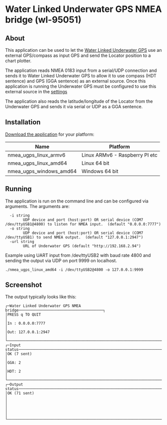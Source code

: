 # Water Linked Underwater GPS NMEA bridge (wl-95051)

## About

This application can be used to let the [Water Linked Underwater GPS](https://waterlinked.com/underwater-gps/) use an external GPS/compass as input GPS and send the Locator position to a chart plotter.

The application reads NMEA 0183 input from a serial/UDP connection and sends it to Water Linked Underwater GPS to allow it to use compass (HDT sentence) and GPS (GGA sentence) as an external source. Once this application is running the Underwater GPS must be configured to use this external source in the [settings](https://waterlinked.github.io/docs/explorer-kit/gui/settings/)

The application also reads the latitude/longitude of the Locator from the Underwater GPS and sends it via serial or UDP as a GGA sentence.

## Installation

[Download the application](https://github.com/waterlinked/ugps-nmea-go/releases) for your platform:

| Name | Platform |
|------|----------|
| nmea_ugps_linux_armv6 | Linux ARMv6 - Raspberry PI etc |
| nmea_ugps_linux_amd64 | Linux 64 bit |
| nmea_ugps_windows_amd64 | Windows 64 bit |

## Running

The application is run on the command line and can be configured via arguments. The arguments are:

```
  -i string
    	UDP device and port (host:port) OR serial device (COM7 /dev/ttyUSB1@4800) to listen for NMEA input.  (default "0.0.0.0:7777")
  -o string
    	UDP device and port (host:port) OR serial device (COM7 /dev/ttyUSB1) to send NMEA output.  (default "127.0.0.1:2947")
  -url string
    	URL of Underwater GPS (default "http://192.168.2.94")
```

Example using UART input from /dev/ttyUSB2 with baud rate 4800 and sending the output via UDP on port 9999 on localhost.

```
./nmea_ugps_linux_amd64 -i /dev/ttyUSB2@4800 -o 127.0.0.1:9999
```

## Screenshot

The output typically looks like this:


```
┌─Water Linked Underwater GPS NMEA bridge──────────────────────────────────────┐
│PRESS q TO QUIT                                                               │
│In : 0.0.0.0:7777                                                             │
│Out: 127.0.0.1:2947                                                           │
└──────────────────────────────────────────────────────────────────────────────┘
┌─Input status─────────────────────────────────────────────────────────────────┐
│OK (7 sent)                                                                   │
│GGA: 2                                                                        │
│HDT: 2                                                                        │
└──────────────────────────────────────────────────────────────────────────────┘
┌─Output status────────────────────────────────────────────────────────────────┐
│OK (71 sent)                                                                  │
│                                                                              │
│                                                                              │
└──────────────────────────────────────────────────────────────────────────────┘
```